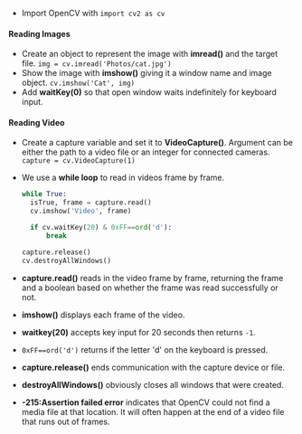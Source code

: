 - Import OpenCV with `import cv2 as cv`

#### Reading Images

- Create an object to represent the image with **imread()** and the target file.
    `img = cv.imread('Photos/cat.jpg')`
- Show the image with **imshow()** giving it a window name and image object.
    `cv.imshow('Cat', img)`
- Add **waitKey(0)** so that open window waits indefinitely for keyboard input.

#### Reading Video

- Create a capture variable and set it to **VideoCapture()**. Argument can be either the path to a video file or an integer for connected cameras.
    `capture = cv.VideoCapture(1)`

- We use a **while loop** to read in videos frame by frame.
  
  ```python
  while True:
    isTrue, frame = capture.read()
    cv.imshow('Video', frame)
  
    if cv.waitKey(20) & 0xFF==ord('d'):
        break
  
  capture.release()
  cv.destroyAllWindows()
  ```

- **capture.read()** reads in the video frame by frame, returning the frame and a boolean based on whether the frame was read successfully or not.

- **imshow()** displays each frame of the video.

- **waitkey(20)** accepts key input for 20 seconds then returns `-1`.

- `0xFF==ord('d')` returns if the letter 'd' on the keyboard is pressed.

- **capture.release()** ends communication with the capture device or file.

- **destroyAllWindows()** obviously closes all windows that were created.

- **-215:Assertion failed error** indicates that OpenCV could not find a media file at that location. It will often happen at the end of a video file that runs out of frames.